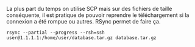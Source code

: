 <!-- --- title: RSync / Download fichier via SSH avec reprise -->

La plus part du temps on utilise SCP mais sur des fichiers de taille conséquente, il est pratique de pouvoir reprendre le téléchargement si la connexion a été rompue ou autres. RSync permet de faire ça.

```
rsync --partial --progress --rsh=ssh user@1.1.1.1:/home/user/database.tar.gz database.tar.gz
```
